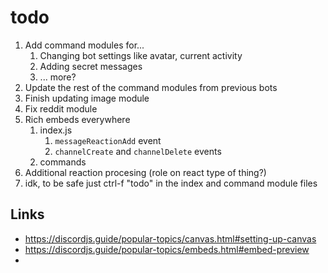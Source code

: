 # todo

1. Add command modules for...
   1. Changing bot settings like avatar, current activity
   2. Adding secret messages
   3. ... more?
2. Update the rest of the command modules from previous bots
3. Finish updating image module
4. Fix reddit module
5. Rich embeds everywhere
   1. index.js
      1. `messageReactionAdd` event
      2. `channelCreate` and `channelDelete` events
   2. commands
6. Additional reaction procesing (role on react type of thing?)
7. idk, to be safe just ctrl-f "todo" in the index and command module files

## Links

- https://discordjs.guide/popular-topics/canvas.html#setting-up-canvas
- https://discordjs.guide/popular-topics/embeds.html#embed-preview
- 
